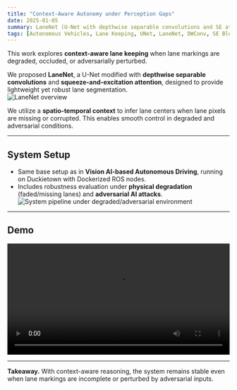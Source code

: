 ```yaml
---
title: "Context-Aware Autonomy under Perception Gaps"
date: 2025-01-05
summary: LaneNet (U-Net with depthwise separable convolutions and SE attention) for autonomous driving under degraded and adversarial lane environments.
tags: [Autonomous Vehicles, Lane Keeping, UNet, LaneNet, DWConv, SE Blocks, Context-Aware]
---
```


This work explores **context-aware lane keeping** when lane markings are degraded, occluded, or adversarially perturbed.  

We proposed **LaneNet**, a U-Net modified with **depthwise separable convolutions** and **squeeze-and-excitation attention**, designed to provide lightweight yet robust lane segmentation.  
![LaneNet overview](/uploads/ICRA_UNet.jpg)

We utilize a **spatio-temporal context** to infer lane centers when lane pixels are missing or corrupted. This enables smooth control in degraded and adversarial conditions.  

---

## System Setup
- Same base setup as in **Vision AI-based Autonomous Driving**, running on Duckietown with Dockerized ROS nodes.  
- Includes robustness evaluation under **physical degradation** (faded/missing lanes) and **adversarial AI attacks**.  
![System pipeline under degraded/adversarial environment](/uploads/ICRA_Archi.jpg)

---

## Demo
<video src="/uploads/Trajectory.mp4" controls playsinline style="width:100%;"></video>

---

**Takeaway.** With context-aware reasoning, the system remains stable even when lane markings are incomplete or perturbed by adversarial inputs.
